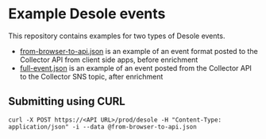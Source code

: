 # Example Desole events

This repository contains examples for two types of Desole events.

* [from-browser-to-api.json](from-browser-to-api.json) is an example of an event format posted to the Collector API from client side apps, before enrichment
* [full-event.json](full-event.json) is an example of an event posted from the Collector API to the Collector SNS topic, after enrichment

## Submitting using CURL

```
curl -X POST https://<API URL>/prod/desole -H "Content-Type: application/json" -i --data @from-browser-to-api.json
```

